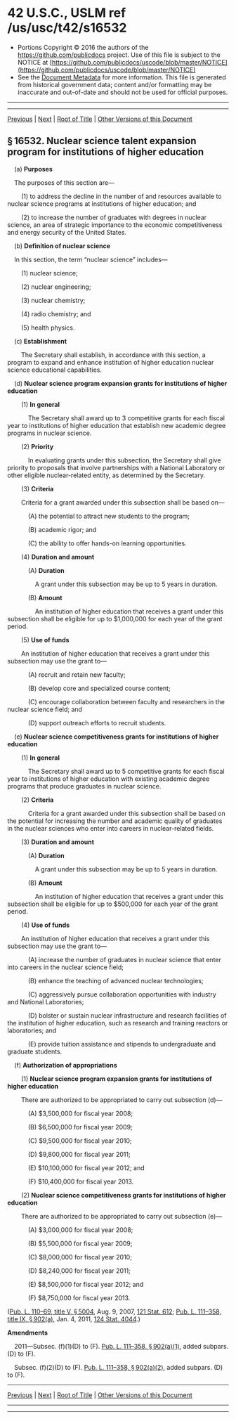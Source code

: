 ---
---

# 42 U.S.C., USLM ref /us/usc/t42/s16532

* Portions Copyright © 2016 the authors of the https://github.com/publicdocs project.
  Use of this file is subject to the NOTICE at [https://github.com/publicdocs/uscode/blob/master/NOTICE](https://github.com/publicdocs/uscode/blob/master/NOTICE)
* See the [Document Metadata](././../../../../..//README.md) for more information.
  This file is generated from historical government data; content and/or formatting may be inaccurate and out-of-date and should not be used for official purposes.

----------
----------

[Previous](./../../../../..//us/usc/t42/ch149/schXVII/m__us_usc_t42_s16531.md) | [Next](./../../../../..//us/usc/t42/ch149/schXVII/m__us_usc_t42_s16533.md) | [Root of Title](./../../../../../) | [Other Versions of this Document](https://publicdocs.github.io/go/links?ns=uslm&ref=%2Fus%2Fusc%2Ft42%2Fs16532)

## § 16532. Nuclear science talent expansion program for institutions of higher education

    (a) __Purposes__ 

    The purposes of this section are—

        (1) to address the decline in the number of and resources available to nuclear science programs at institutions of higher education; and

        (2) to increase the number of graduates with degrees in nuclear science, an area of strategic importance to the economic competitiveness and energy security of the United States.

    (b) __Definition of nuclear science__ 

    In this section, the term “nuclear science” includes—

        (1) nuclear science;

        (2) nuclear engineering;

        (3) nuclear chemistry;

        (4) radio chemistry; and

        (5) health physics.

    (c) __Establishment__ 

        The Secretary shall establish, in accordance with this section, a program to expand and enhance institution of higher education nuclear science educational capabilities.

    (d) __Nuclear science program expansion grants for institutions of higher education__ 

        (1) __In general__ 

            The Secretary shall award up to 3 competitive grants for each fiscal year to institutions of higher education that establish new academic degree programs in nuclear science.

        (2) __Priority__ 

            In evaluating grants under this subsection, the Secretary shall give priority to proposals that involve partnerships with a National Laboratory or other eligible nuclear-related entity, as determined by the Secretary.

        (3) __Criteria__ 

        Criteria for a grant awarded under this subsection shall be based on—

            (A) the potential to attract new students to the program;

            (B) academic rigor; and

            (C) the ability to offer hands-on learning opportunities.

        (4) __Duration and amount__ 

            (A) __Duration__ 

                A grant under this subsection may be up to 5 years in duration.

            (B) __Amount__ 

                An institution of higher education that receives a grant under this subsection shall be eligible for up to $1,000,000 for each year of the grant period.

        (5) __Use of funds__ 

        An institution of higher education that receives a grant under this subsection may use the grant to—

            (A) recruit and retain new faculty;

            (B) develop core and specialized course content;

            (C) encourage collaboration between faculty and researchers in the nuclear science field; and

            (D) support outreach efforts to recruit students.

    (e) __Nuclear science competitiveness grants for institutions of higher education__ 

        (1) __In general__ 

            The Secretary shall award up to 5 competitive grants for each fiscal year to institutions of higher education with existing academic degree programs that produce graduates in nuclear science.

        (2) __Criteria__ 

            Criteria for a grant awarded under this subsection shall be based on the potential for increasing the number and academic quality of graduates in the nuclear sciences who enter into careers in nuclear-related fields.

        (3) __Duration and amount__ 

            (A) __Duration__ 

                A grant under this subsection may be up to 5 years in duration.

            (B) __Amount__ 

                An institution of higher education that receives a grant under this subsection shall be eligible for up to $500,000 for each year of the grant period.

        (4) __Use of funds__ 

        An institution of higher education that receives a grant under this subsection may use the grant to—

            (A) increase the number of graduates in nuclear science that enter into careers in the nuclear science field;

            (B) enhance the teaching of advanced nuclear technologies;

            (C) aggressively pursue collaboration opportunities with industry and National Laboratories;

            (D) bolster or sustain nuclear infrastructure and research facilities of the institution of higher education, such as research and training reactors or laboratories; and

            (E) provide tuition assistance and stipends to undergraduate and graduate students.

    (f) __Authorization of appropriations__ 

        (1) __Nuclear science program expansion grants for institutions of higher education__ 

        There are authorized to be appropriated to carry out subsection (d)—

            (A) $3,500,000 for fiscal year 2008;

            (B) $6,500,000 for fiscal year 2009;

            (C) $9,500,000 for fiscal year 2010;

            (D) $9,800,000 for fiscal year 2011;

            (E) $10,100,000 for fiscal year 2012; and

            (F) $10,400,000 for fiscal year 2013.

        (2) __Nuclear science competitiveness grants for institutions of higher education__ 

        There are authorized to be appropriated to carry out subsection (e)—

            (A) $3,000,000 for fiscal year 2008;

            (B) $5,500,000 for fiscal year 2009;

            (C) $8,000,000 for fiscal year 2010;

            (D) $8,240,000 for fiscal year 2011;

            (E) $8,500,000 for fiscal year 2012; and

            (F) $8,750,000 for fiscal year 2013.

([Pub. L. 110–69, title V, § 5004][/us/pl/110/69/s5004], Aug. 9, 2007, [121 Stat. 612][/us/stat/121/612]; [Pub. L. 111–358, title IX, § 902(a)][/us/pl/111/358/s902/a], Jan. 4, 2011, [124 Stat. 4044][/us/stat/124/4044].)

 __Amendments__ 

    2011—Subsec. (f)(1)(D) to (F). [Pub. L. 111–358, § 902(a)(1)][/us/pl/111/358/s902/a/1], added subpars. (D) to (F).

    Subsec. (f)(2)(D) to (F). [Pub. L. 111–358, § 902(a)(2)][/us/pl/111/358/s902/a/2], added subpars. (D) to (F).

----------

[Previous](./../../../../..//us/usc/t42/ch149/schXVII/m__us_usc_t42_s16531.md) | [Next](./../../../../..//us/usc/t42/ch149/schXVII/m__us_usc_t42_s16533.md) | [Root of Title](./../../../../../) | [Other Versions of this Document](https://publicdocs.github.io/go/links?ns=uslm&ref=%2Fus%2Fusc%2Ft42%2Fs16532)

----------
----------

[/us/pl/110/69/s5004]: https://publicdocs.github.io/go/links?ns=uslm&ref=%2Fus%2Fpl%2F110%2F69%2Fs5004
[/us/stat/121/612]: https://publicdocs.github.io/go/links?ns=uslm&ref=%2Fus%2Fstat%2F121%2F612
[/us/pl/111/358/s902/a]: https://publicdocs.github.io/go/links?ns=uslm&ref=%2Fus%2Fpl%2F111%2F358%2Fs902%2Fa
[/us/stat/124/4044]: https://publicdocs.github.io/go/links?ns=uslm&ref=%2Fus%2Fstat%2F124%2F4044
[/us/pl/111/358/s902/a/1]: https://publicdocs.github.io/go/links?ns=uslm&ref=%2Fus%2Fpl%2F111%2F358%2Fs902%2Fa%2F1
[/us/pl/111/358/s902/a/2]: https://publicdocs.github.io/go/links?ns=uslm&ref=%2Fus%2Fpl%2F111%2F358%2Fs902%2Fa%2F2



